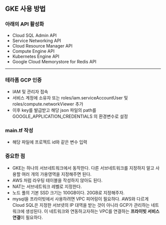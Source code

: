 ## GKE 사용 방법 
### 아래의 API 활성화  
* Cloud SQL Admin API     
* Service Networking API        
* Cloud Resource Manager API       
* Compute Engine API       
* Kubernetes Engine API         
* Google Cloud Memorystore for Redis API       
---
### 테라폼 GCP 인증
* IAM 및 관리자 접속  
* 서비스 계정에 소유자 또는 roles/iam.serviceAccountUser 및 roles/compute.networkViewer 추가        
* 이후 key를 발급받고 해당 json 파일의 path를 GOOGLE_APPLICATION_CREDENTIALS 의 환경변수로 설정        

### main.tf 작성
* 해당 파일에 프로젝트 id와 같은 변수 입력       

### 중요한 점
* GKE는 하나의 서브네트워크에서 동작한다. 다른 서브네트워크를 지정하지 말고 사용할 여러 개의 가용영역을 지정해주면 된다.       
* AWS 처럼 라우팅 테이블을 작성하지 않아도 된다.         
* NAT는 서브네트워크 레벨로 지정한다.          
* 노드 풀의 기본 SSD 크기는 100GB이다. 20GB로 지정해주자.      
* mysql을 프라이빗에서 사용하려면 VPC 피어링이 필요하다. AWS와 다르게 Cloud SQL은 지정한 서브넷의 IP 대역을 받는 것이 아니라 GCP가 관리하는 네트워크에 생성된다. 
이 네트워크와 연동하고자하는 VPC를 연결하는 **프라이빗 서비스 연결**이 필요하다. 